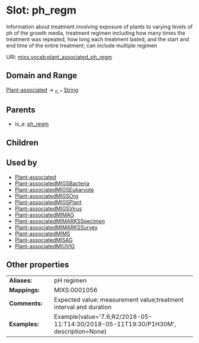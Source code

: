 
# Slot: ph_regm


Information about treatment involving exposure of plants to varying levels of ph of the growth media, treatment regimen including how many times the treatment was repeated, how long each treatment lasted, and the start and end time of the entire treatment; can include multiple regimen

URI: [mixs.vocab:plant_associated_ph_regm](https://w3id.org/mixs/vocab/plant_associated_ph_regm)


## Domain and Range

[Plant-associated](Plant-associated.md) &#8594;  <sub>0..\*</sub> [String](types/String.md)

## Parents

 *  is_a: [ph_regm](ph_regm.md)

## Children


## Used by

 * [Plant-associated](Plant-associated.md)
 * [Plant-associatedMIGSBacteria](Plant-associatedMIGSBacteria.md)
 * [Plant-associatedMIGSEukaryote](Plant-associatedMIGSEukaryote.md)
 * [Plant-associatedMIGSOrg](Plant-associatedMIGSOrg.md)
 * [Plant-associatedMIGSPlant](Plant-associatedMIGSPlant.md)
 * [Plant-associatedMIGSVirus](Plant-associatedMIGSVirus.md)
 * [Plant-associatedMIMAG](Plant-associatedMIMAG.md)
 * [Plant-associatedMIMARKSSpecimen](Plant-associatedMIMARKSSpecimen.md)
 * [Plant-associatedMIMARKSSurvey](Plant-associatedMIMARKSSurvey.md)
 * [Plant-associatedMIMS](Plant-associatedMIMS.md)
 * [Plant-associatedMISAG](Plant-associatedMISAG.md)
 * [Plant-associatedMIUVIG](Plant-associatedMIUVIG.md)

## Other properties

|  |  |  |
| --- | --- | --- |
| **Aliases:** | | pH regimen |
| **Mappings:** | | MIXS:0001056 |
| **Comments:** | | Expected value: measurement value;treatment interval and duration |
| **Examples:** | | Example(value='7.6;R2/2018-05-11:T14:30/2018-05-11T19:30/P1H30M', description=None) |

